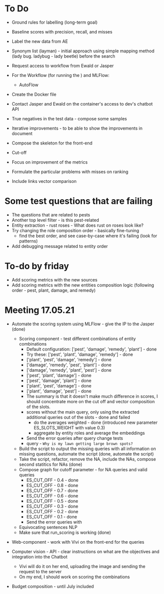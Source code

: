
# To Do

* Ground rules for labelling (long-term goal)

* Baseline scores with precision, recall, and misses
* Label the new data from AE
* Synonym list (layman) - initial approach using simple mapping method (lady bug. ladybug - lady beetle) before the search
* Request access to workflow from Ewald or Jasper
* For the Workflow (for running the ) and MLFlow:
    * AutoFlow
* Create the Docker file 
* Contact Jasper and Ewald on the container's access to dev's chatbot API
* True negatives in the test data - compose some samples
* Iterative improvements - to be able to show the improvements in document

* Compose the skeleton for the front-end
* Cut-off

* Focus on improvement of the metrics
* Formulate the particular problems with misses on ranking
* Include links vector comparison


# Some test questions that are failing
* The questions that are related to pests
* Another top level filter - is this pest-related
* Entity extraction - rust roses - What does rust on roses look like?
* Try changing the role composition order - basically fine-tuning
    * find the best order, and see case-by-case where it's failing (look for patterns)
* Add debugging message related to entity order

# To-do by friday

* Add scoring metrics with the new sources
* Add scoring metrics with the new entities composition logic (following order - pest, plant, damage, and remedy)

# Meeting 17.05.21

* Automate the scoring system using MLFlow - give the IP to the Jasper (done)
    * Scoring component - test different combinations of entity combinations
        * Default configuration: ['pest', 'damage', 'remedy', 'plant'] - done
        * Try these: ['pest', 'plant', 'damage', 'remedy'] - done
        * ['plant', 'pest', 'damage', 'remedy'] - done
        * ['damage', 'remedy', 'pest', 'plant'] - done
        * ['damage', 'remedy', 'plant', 'pest'] - done
        * ['pest', 'plant', 'damage'] - done
        * ['pest', 'damage', 'plant'] - done
        * ['plant', 'pest', 'damage'] - done
        * ['plant', 'damage', 'pest'] - done
        * The summary is that it doesn't make much difference in scores, I should concentrate more on the cut off and vector composition of the slots.
        * scores without the main query, only using the extracted additional queries out of the slots - done and failed
            * do the averages weighted - done (introduced new parameter ES_SLOTS_WEIGHT with value 0.3)
            * aggregate by entity roles and average the embeddings
        * Send the error queries after query change tests
        * query - `Why is my lawn getting large brown spots?`
    * Build the script to output the missing queries with all information on missing questions, automate the script (done, automate the script)
    * Take the script, refactor, remove the NA, include the NAs, compose second statitics for NAs (done)
    * Compose graph for cutoff parameter - for NA queries and valid queries
        * ES_CUT_OFF - 0.4 - done
        * ES_CUT_OFF - 0.8 - done
        * ES_CUT_OFF - 0.7 - done
        * ES_CUT_OFF - 0.6 - done
        * ES_CUT_OFF - 0.5 - done
        * ES_CUT_OFF - 0.3 - done
        * ES_CUT_OFF - 0.2 - done
        * ES_CUT_OFF - 0.1 - done
        * Send the error queries with 
    * Equivocating sentences NLP
    * Make sure that run_scoring is working (done)
* Web-component - work with Vivi on the front-end for the queries
* Computer vision - API - clear instructions on what are the objectives and integration into the Chatbot
    * Vivi will do it on her end, uploading the image and sending the request to the server
    * On my end, I should work on scoring the combinations

* Budget composition - until July included
